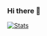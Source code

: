 ### Hi there 👋

[![Stats](https://github-readme-stats.codestackr.vercel.app/api?username=teenari&show_icons=true&theme=synthwave)]()
